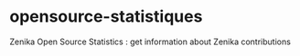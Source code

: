 # opensource-statistiques
Zenika Open Source Statistics : get information about Zenika contributions
